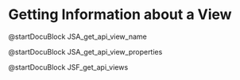 Getting Information about a View
================================

<!-- js/actions/api-view.js -->
@startDocuBlock JSA_get_api_view_name

<!-- js/actions/api-view.js -->
@startDocuBlock JSA_get_api_view_properties

<!-- js/actions/api-view.js -->
@startDocuBlock JSF_get_api_views
